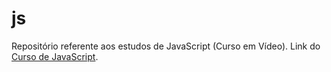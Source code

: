 # js
Repositório referente aos estudos de JavaScript (Curso em Vídeo).
Link do <a href="https://www.youtube.com/playlist?list=PLntvgXM11X6pi7mW0O4ZmfUI1xDSIbmTm">Curso de JavaScript</a>.
